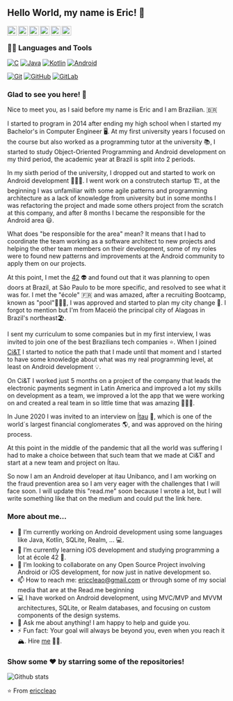 <!--
**ericcleao/ericcleao** is a ✨ _special_ ✨ repository because its `README.md` (this file) appears on your GitHub profile.

Here are some ideas to get you started:

- 🔭 I’m currently working on ...
- 🌱 I’m currently learning ...
- 👯 I’m looking to collaborate on ...
- 🤔 I’m looking for help with ...
- 💬 Ask me about ...
- 📫 How to reach me: ...
- 😄 Pronouns: ...
- ⚡ Fun fact: ...
-->


## Hello World, my name is Eric! 👋

<a href="https://linkedin.com/in/ericcleao">
  <img align="left" alt="Eric's Linkdein" width="22px" src="https://cdn.jsdelivr.net/npm/simple-icons@v3/icons/linkedin.svg" />
</a>
<a href="https://www.hackerrank.com/ericcleao/">
  <img align="left" alt="Eric's Hackerrank" width="22px" src="https://cdn.jsdelivr.net/npm/simple-icons@v3/icons/hackerrank.svg" />
</a>
<a href="https://t.me/ericcleao">
  <img align="left" alt="Eric's Telegram" width="22px" src="https://cdn.jsdelivr.net/npm/simple-icons@v3/icons/telegram.svg" />
</a>
<a href="https://instagram.com/ericcleao/">
  <img align="left" alt="Eric's Instagram" width="22px" src="https://cdn.jsdelivr.net/npm/simple-icons@v3/icons/instagram.svg" />
</a>
<a href="https://www.facebook.com/ericcleao/">
  <img align="left" alt="Eric's Facebook" width="22px" src="https://cdn.jsdelivr.net/npm/simple-icons@v3/icons/facebook.svg" />
</a>
<a href="https://twitter.com/ericcleao">
  <img align="left" alt="Eric's Twitter" width="22px" src="https://cdn.jsdelivr.net/npm/simple-icons@v3/icons/twitter.svg" />
</a>

<br />

### 👨‍💻 Languages and Tools
[![C](https://img.shields.io/badge/-A8B9CC?style=flat&logo=c&logoColor=white&link=https://github.com/ericcleao)](https://github.com/ericcleao) 
[![Java](https://img.shields.io/badge/Java-orange?style=flat&logo=java&logoColor=white&link=https://github.com/ericcleao)](https://github.com/ericcleao) 
[![Kotlin](https://img.shields.io/badge/Kotlin-blue?style=flat&logo=kotlin&logoColor=white&link=https://github.com/ericcleao)](https://github.com/ericcleao) 
[![Android](https://img.shields.io/badge/Android-green?style=flat&logo=android&logoColor=white&link=https://github.com/ericcleao)](https://github.com/ericcleao) 

[![Git](https://img.shields.io/badge/-Git-black?style=flat&logo=git&link=https://github.com/ericcleao)](https://github.com/ericcleao) 
[![GitHub](https://img.shields.io/badge/-GitHub-181717?style=flat&logo=github&link=https://github.com/ericcleao)](https://github.com/ericcleao)
[![GitLab](https://img.shields.io/badge/-GitLab-FCA121?style=flat&logo=gitlab&link=https://gitlab.com/ericcleao)](https://gitlab.com/ericcleao)

### Glad to see you here! 🤩

Nice to meet you, as I said before my name is Eric and I am Brazilian. 🇧🇷

I started to program in 2014 after ending my high school when I started my Bachelor's in Computer Engineer 🖥. At my first university years I focused on the course but also worked as a programming tutor at the university 📚, I started to study Object-Oriented Programming and Android development on my third period, the academic year at Brazil is split into 2 periods.

In my sixth period of the university, I dropped out and started to work on Android development 👨🏻‍💻. I went work on a construtech startup 🏗, at the beginning I was unfamiliar with some agile patterns and programming architecture as a lack of knowledge from university but in some months I was refactoring the project and made some others project from the scratch at this company, and after 8 months I became the responsible for the Android area 😃.

What does "be responsible for the area" mean? It means that I had to coordinate the team working as a software architect to new projects and helping the other team members on their development, some of my roles were to found new patterns and improvements at the Android community to apply them on our projects.

At this point, I met the [42](https://www.42.fr/) 👽 and found out that it was planning to open doors at Brazil, at São Paulo to be more specific, and resolved to see what it was for. I met the "école" 🇫🇷 and was amazed, after a recruiting Bootcamp, known as "pool"🏊🏼‍♂️, I was approved and started to plan my city change 🔁. I forgot to mention but I'm from Maceió the principal city of Alagoas in Brazil's northeast🏖.

I sent my curriculum to some companies but in my first interview, I was invited to join one of the best Brazilians tech companies ⭐️. When I joined [Ci&T](https://br.ciandt.com/) I started to notice the path that I made until that moment and I started to have some knowledge about what was my real programming level, at least on Android development 💡.

On Ci&T I worked just 5 months on a project of the company that leads the electronic payments segment in Latin America and improved a lot my skills on development as a team, we improved a lot the app that we were working on and created a real team in so little time that was amazing 👨‍👧‍👦.

In June 2020 I was invited to an interview on [Ítau](https://www.itau.com.br/) 🏦, which is one of the world´s largest financial conglomerates 🌎, and was approved on the hiring process.

At this point in the middle of the pandemic that all the world was suffering I had to make a choice between that such team that we made at Ci&T and start at a new team and project on Ítau.

So now I am an Android developer at ítau Unibanco, and I am working on the fraud prevention area so I am very eager with the challenges that I will face soon. I will update this "read.me" soon because I wrote a lot, but I will write something like that on the medium and could put the link here. 

### More about me...

- 🔭 I’m currently working on Android development using some languages like Java, Kotlin, SQLite, Realm, ... 💻.
- 🌱 I’m currently learning iOS development and studying programming a lot at école 42 🚀.
- 👯 I’m looking to collaborate on any Open Source Project involving Android or iOS development, for now just in native development so.
- 📫 How to reach me: ericcleao@gmail.com or through some of my social media that are at the Read.me beginning
- 💻 I have worked on Android development, using MVC/MVP and MVVM architectures, SQLite, or Realm databases, and focusing on custom components of the design systems.
- 💬 Ask me about anything! I am happy to help and guide you.
- ⚡ Fun fact: Your goal will always be beyond you, even when you reach it 🏔. Hire [me](mailto:ericcleao@gmail.com?Subject=Hello%20Eric) 👨‍💻.

### Show some ❤️ by starring some of the repositories!

![Github stats](https://github-readme-stats.vercel.app/api?username=ericcleao&show_icons=true&hide_border=false)

⭐️ From [ericcleao](https://github.com/ericcleao)
